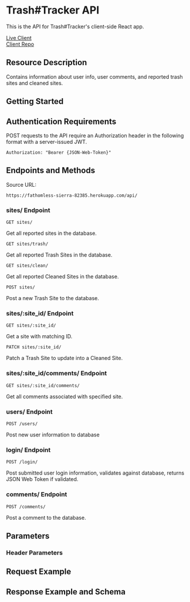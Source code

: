 # Trash#Tracker API

This is the API for Trash#Tracker's client-side React app.

[Live Client](https://trash-tag-tracker-app.cosmicnoir.now.sh/)
<br />[Client Repo](https://github.com/Cosmic-Noir/trash-tag-tracker-app)

## Resource Description

Contains information about user info, user comments, and reported trash sites and cleaned sites.

## Getting Started

## Authentication Requirements

POST requests to the API require an Authorization header in the following format with a server-issued JWT.

```
Authorization: "Bearer {JSON-Web-Token}"
```

## Endpoints and Methods

Source URL:

```
https://fathomless-sierra-82385.herokuapp.com/api/
```

### sites/ Endpoint

```
GET sites/
```

Get all reported sites in the database.

```
GET sites/trash/
```

Get all reported Trash Sites in the database.

```
GET sites/clean/
```

Get all reported Cleaned Sites in the database.

```
POST sites/
```

Post a new Trash Site to the database.

### sites/:site_id/ Endpoint

```
GET sites/:site_id/
```

Get a site with matching ID.

```
PATCH sites/:site_id/
```

Patch a Trash Site to update into a Cleaned Site.

### sites/:site_id/comments/ Endpoint

```
GET sites/:site_id/comments/
```

Get all comments associated with specified site.

### users/ Endpoint

```
POST /users/
```

Post new user information to database

### login/ Endpoint

```
POST /login/
```

Post submitted user login information, validates against database, returns JSON Web Token if validated.

### comments/ Endpoint

```
POST /comments/
```

Post a comment to the database.

## Parameters

### Header Parameters

## Request Example

## Response Example and Schema
